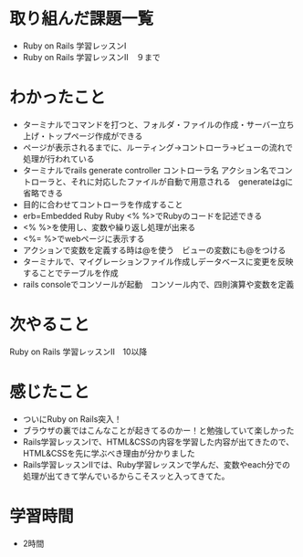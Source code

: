 # 取り組んだ課題一覧
- Ruby on Rails 学習レッスンⅠ
- Ruby on Rails 学習レッスンⅡ　９まで

# わかったこと
- ターミナルでコマンドを打つと、フォルダ・ファイルの作成・サーバー立ち上げ・トップページ作成ができる
- ページが表示されるまでに、ルーティング→コントローラ→ビューの流れで処理が行われている
- ターミナルでrails generate controller コントローラ名 アクション名でコントローラと、それに対応したファイルが自動で用意される　generateはgに省略できる
- 目的に合わせてコントローラを作成すること
- erb=Embedded Ruby Ruby <% %>でRubyのコードを記述できる
- <% %>を使用し、変数や繰り返し処理が出来る
- <%= %>でwebページに表示する
- アクションで変数を定義する時は@を使う　ビューの変数にも@をつける
- ターミナルで、マイグレーションファイル作成しデータベースに変更を反映することでテーブルを作成
- rails consoleでコンソールが起動　コンソール内で、四則演算や変数を定義

# 次やること
Ruby on Rails 学習レッスンⅡ　10以降

# 感じたこと
- ついにRuby on Rails突入！
- ブラウザの裏ではこんなことが起きてるのかー！と勉強していて楽しかった
- Rails学習レッスンⅠで、HTML&CSSの内容を学習した内容が出てきたので、HTML&CSSを先に学ぶべき理由が分かりました
- Rails学習レッスンⅡでは、Ruby学習レッスンで学んだ、変数やeach分での処理が出てきて学んでいるからこそスッと入ってきてた。

# 学習時間
- 2時間
